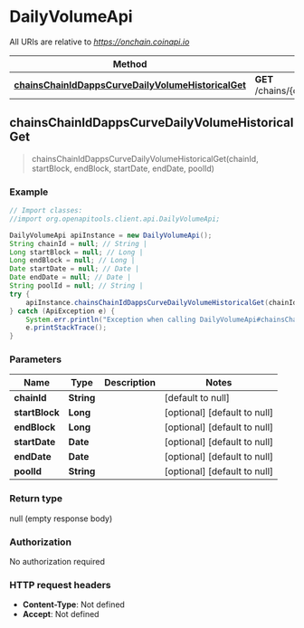 # DailyVolumeApi

All URIs are relative to *https://onchain.coinapi.io*

Method | HTTP request | Description
------------- | ------------- | -------------
[**chainsChainIdDappsCurveDailyVolumeHistoricalGet**](DailyVolumeApi.md#chainsChainIdDappsCurveDailyVolumeHistoricalGet) | **GET** /chains/{chain_id}/dapps/curve/dailyVolume/historical | 



## chainsChainIdDappsCurveDailyVolumeHistoricalGet

> chainsChainIdDappsCurveDailyVolumeHistoricalGet(chainId, startBlock, endBlock, startDate, endDate, poolId)



### Example

```java
// Import classes:
//import org.openapitools.client.api.DailyVolumeApi;

DailyVolumeApi apiInstance = new DailyVolumeApi();
String chainId = null; // String | 
Long startBlock = null; // Long | 
Long endBlock = null; // Long | 
Date startDate = null; // Date | 
Date endDate = null; // Date | 
String poolId = null; // String | 
try {
    apiInstance.chainsChainIdDappsCurveDailyVolumeHistoricalGet(chainId, startBlock, endBlock, startDate, endDate, poolId);
} catch (ApiException e) {
    System.err.println("Exception when calling DailyVolumeApi#chainsChainIdDappsCurveDailyVolumeHistoricalGet");
    e.printStackTrace();
}
```

### Parameters


Name | Type | Description  | Notes
------------- | ------------- | ------------- | -------------
 **chainId** | **String**|  | [default to null]
 **startBlock** | **Long**|  | [optional] [default to null]
 **endBlock** | **Long**|  | [optional] [default to null]
 **startDate** | **Date**|  | [optional] [default to null]
 **endDate** | **Date**|  | [optional] [default to null]
 **poolId** | **String**|  | [optional] [default to null]

### Return type

null (empty response body)

### Authorization

No authorization required

### HTTP request headers

- **Content-Type**: Not defined
- **Accept**: Not defined

